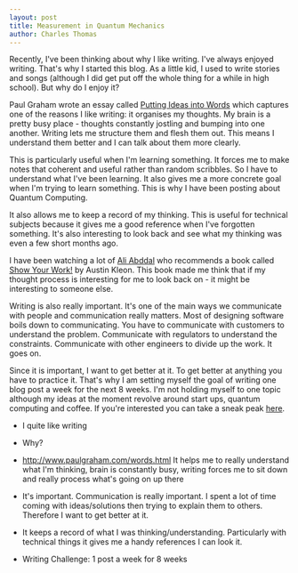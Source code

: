 ```yaml
---
layout: post
title: Measurement in Quantum Mechanics
author: Charles Thomas
---
```


Recently, I've been thinking about why I like writing. I've always enjoyed writing. That's why I started this blog. As a little kid, I used to write stories and songs (although I did get put off the whole thing for a while in high school). But why do I enjoy it?

Paul Graham wrote an essay called [Putting Ideas into Words](http://www.paulgraham.com/words.html) which captures one of the reasons I like writing: it organises my thoughts. My brain is a pretty busy place - thoughts constantly jostling and bumping into one another. Writing lets me structure them and flesh them out. This means I understand them better and I can talk about them more clearly.

This is particularly useful when I'm learning something. It forces me to make notes that coherent and useful rather than random scribbles. So I have to understand what I've been learning. It also gives me a more concrete goal when I'm trying to learn something. This is why I have been posting about Quantum Computing.

It also allows me to keep a record of my thinking. This is useful for technical subjects because it gives me a good reference when I've forgotten something. It's also interesting to look back and see what my thinking was even a few short months ago.

I have been watching a lot of [Ali Abddal](https://www.youtube.com/channel/UCoOae5nYA7VqaXzerajD0lg) who recommends a book called [Show Your Work!](https://austinkleon.com/show-your-work/) by Austin Kleon. This book made me think that if my thought process is interesting for me to look back on - it might be interesting to someone else.

Writing is also really important. It's one of the main ways we communicate with people and communication really matters. Most of designing software boils down to communicating. You have to communicate with customers to understand the problem. Communicate with regulators to understand the constraints. Communicate with other engineers to divide up the work. It goes on. 

Since it is important, I want to get better at it. To get better at anything you have to practice it. That's why I am setting myself the goal of writing one blog post a week for the next 8 weeks. I'm not holding myself to one topic although my ideas at the moment revolve around start ups, quantum computing and coffee. If you're interested you can take a sneak peak [here](https://github.com/Ottermad/ottermad.github.io/pulls).


- I quite like writing

- Why?

- http://www.paulgraham.com/words.html It helps me to really understand what I'm thinking, brain is constantly busy, writing forces me to sit down and really process what's going on up there

- It's important. Communication is really important. I spent a lot of time coming with ideas/solutions then trying to explain them to others. Therefore I want to get better at it.

- It keeps a record of what I was thinking/understanding. Particularly with technical things it gives me a handy references I can look it.

- Writing Challenge: 1 post a week for 8 weeks 